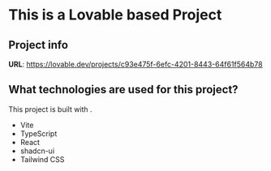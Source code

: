 # This is a Lovable based Project

## Project info

**URL**: https://lovable.dev/projects/c93e475f-6efc-4201-8443-64f61f564b78

## What technologies are used for this project?

This project is built with .

- Vite
- TypeScript
- React
- shadcn-ui
- Tailwind CSS

